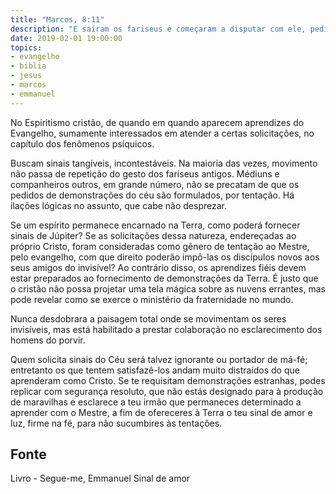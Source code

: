 ```yaml
---
title: "Marcos, 8:11"
description: "E saíram os fariseus e começaram a disputar com ele, pedindo-lhe, para o tentarem, um sinal do Céu."
date: 2019-02-01 19:00:00
topics: 
- evangelho
- biblia
- jesus
- marcos
- emmanuel
---
```


No Espiritismo cristão, de quando em quando aparecem aprendizes do Evangelho,
sumamente interessados em atender a certas solicitações, no capítulo dos fenômenos
psíquicos.

Buscam sinais tangíveis, incontestáveis. Na maioria das vezes, movimento não passa de
repetição do gesto dos fariseus antigos. Médiuns e companheiros outros, em grande
número, não se precatam de que os pedidos de demonstrações do céu são formulados,
por tentação. Há ilações lógicas no assunto, que cabe não desprezar.

Se um espírito permanece encarnado na Terra, como poderá fornecer sinais de Júpiter?
Se as solicitações dessa natureza, endereçadas ao próprio Cristo, foram consideradas
como gênero de tentação ao Mestre, pelo evangelho, com que direito poderão impô-las os
discípulos novos aos seus amigos do invisível? Ao contrário disso, os aprendizes fiéis
devem estar preparados ao fornecimento de demonstrações da Terra. É justo que o
cristão não possa projetar uma tela mágica sobre as nuvens errantes, mas pode revelar
como se exerce o ministério da fraternidade no mundo.

Nunca desdobrara a paisagem total onde se movimentam os seres invisíveis, mas está
habilitado a prestar colaboração no esclarecimento dos homens do porvir.

Quem solicita sinais do Céu será talvez ignorante ou portador de má-fé; entretanto os
que tentem satisfazê-los andam muito distraídos do que aprenderam como Cristo. Se te
requisitam demonstrações estranhas, podes replicar com segurança resoluto, que não
estás designado para à produção de maravilhas e esclarece a teu irmão que permaneces
determinado a aprender com o Mestre, a fim de ofereceres à Terra o teu sinal de amor e
luz, firme na fé, para não sucumbires às tentações.


## Fonte
Livro - Segue-me, Emmanuel
Sinal de amor
